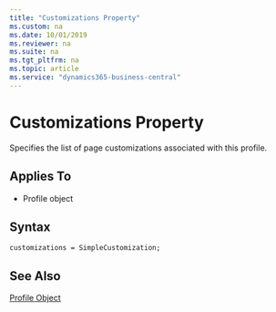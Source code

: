 ```yaml
---
title: "Customizations Property"
ms.custom: na
ms.date: 10/01/2019
ms.reviewer: na
ms.suite: na
ms.tgt_pltfrm: na
ms.topic: article
ms.service: "dynamics365-business-central"
---
```


# Customizations Property
Specifies the list of page customizations associated with this profile.
  
## Applies To  
  
- Profile object  

## Syntax
```
customizations = SimpleCustomization;
```

## See Also  
[Profile Object](../devenv-profile-object.md)